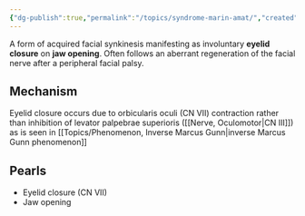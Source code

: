 ```yaml
---
{"dg-publish":true,"permalink":"/topics/syndrome-marin-amat/","created":"2023-06-03T20:15:31.000-07:00","updated":"2023-06-03T20:24:32.000-07:00"}
---
```



A form of acquired facial synkinesis manifesting as involuntary **eyelid closure** on **jaw opening**. Often follows an aberrant regeneration of the facial nerve after a peripheral facial palsy.

## Mechanism

Eyelid closure occurs due to orbicularis oculi (CN VII) contraction rather than inhibition of levator palpebrae superioris ([[Nerve, Oculomotor\|CN III]]) as is seen in [[Topics/Phenomenon, Inverse Marcus Gunn\|inverse Marcus Gunn phenomenon]]

## Pearls

- Eyelid closure (CN VII)
- Jaw opening
